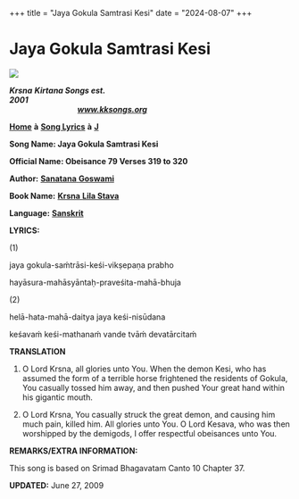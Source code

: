 +++
title = "Jaya Gokula Samtrasi Kesi"
date = "2024-08-07"
+++

# Jaya Gokula Samtrasi Kesi
**[![](http://kksongs.org/image_files/image002.jpg)](http://kksongs.org/)**

**_Krsna_** **_Kirtana Songs est. 2001_**                                                                                                                                                      **_www.kksongs.org_**

**[Home](http://kksongs.org/)** **à** **[Song Lyrics](http://kksongs.org/lyrics.html)** **à** **[J](http://kksongs.org/songs/song_j.html)**

**Song Name: Jaya Gokula Samtrasi Kesi**

**Official Name: Obeisance 79 Verses 319 to 320**

**Author:** [**Sanatana** **Goswami**](http://kksongs.org/authors/list/sanatana_g.html)

**Book Name:** [**Krsna** **Lila Stava**](http://kksongs.org/authors/krsnalilastava.html)

**Language:** [**Sanskrit**](http://kksongs.org/language/list/sanskrit.html)

**LYRICS:**

(1)

jaya gokula-saḿtrāsi-keśi-vikṣepaṇa prabho

hayāsura-mahāsyāntaḥ-praveśita-mahā-bhuja

(2)

helā-hata-mahā-daitya jaya keśi-nisūdana

keśavaḿ keśi-mathanaḿ vande tvāḿ devatārcitaḿ

**TRANSLATION**

1) O Lord Krsna, all glories unto You. When the demon Kesi, who has assumed the form of a terrible horse frightened the residents of Gokula, You casually tossed him away, and then pushed Your great hand within his gigantic mouth.

2) O Lord Krsna, You casually struck the great demon, and causing him much pain, killed him. All glories unto You. O Lord Kesava, who was then worshipped by the demigods, I offer respectful obeisances unto You.

**REMARKS/EXTRA INFORMATION:**

This song is based on Srimad Bhagavatam Canto 10 Chapter 37.

**UPDATED:** June 27, 2009